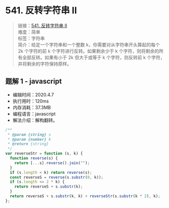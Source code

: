 # 541. 反转字符串 II

> 链接：[541. 反转字符串 II](https://leetcode-cn.com/problems/reverse-string-ii/)  
> 难度：简单  
> 标签：字符串  
> 简介：给定一个字符串和一个整数 k，你需要对从字符串开头算起的每个 2k 个字符的前 k 个字符进行反转。如果剩余少于 k 个字符，则将剩余的所有全部反转。如果有小于 2k 但大于或等于 k 个字符，则反转前 k 个字符，并将剩余的字符保持原样。

## 题解 1 - javascript

- 编辑时间：2020.4.7
- 执行用时：120ms
- 内存消耗：37.3MB
- 编程语言：javascript
- 解法介绍：解构翻转。

```javascript
/**
 * @param {string} s
 * @param {number} k
 * @return {string}
 */
var reverseStr = function (s, k) {
  function reverse(s) {
    return [...s].reverse().join("");
  }
  if (s.length < k) return reverse(s);
  const reverseS = reverse(s.substr(0, k));
  if (s.length <= 2 * k) {
    return reverseS + s.substr(k);
  }
  return reverseS + s.substr(k, k) + reverseStr(s.substr(k * 2), k);
};
```
